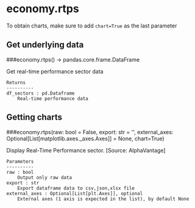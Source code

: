 # economy.rtps

To obtain charts, make sure to add `chart=True` as the last parameter

## Get underlying data 
###economy.rtps() -> pandas.core.frame.DataFrame

Get real-time performance sector data

    Returns
    ----------
    df_sectors : pd.Dataframe
        Real-time performance data

## Getting charts 
###economy.rtps(raw: bool = False, export: str = '', external_axes: Optional[List[matplotlib.axes._axes.Axes]] = None, chart=True)

Display Real-Time Performance sector. [Source: AlphaVantage]

    Parameters
    ----------
    raw : bool
        Output only raw data
    export : str
        Export dataframe data to csv,json,xlsx file
    external_axes : Optional[List[plt.Axes]], optional
        External axes (1 axis is expected in the list), by default None

